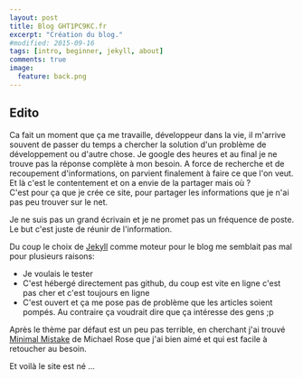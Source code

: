 ```yaml
---
layout: post
title: Blog GHT1PC9KC.fr
excerpt: "Création du blog."
#modified: 2015-09-16
tags: [intro, beginner, jekyll, about]
comments: true
image:
  feature: back.png
---
```


## Edito
Ca fait un moment que ça me travaille, développeur dans la vie, il m'arrive souvent de passer du temps a chercher la solution d'un problème de développement
ou d'autre chose. Je google des heures et au final je ne trouve pas la réponse complète à mon besoin. A force de recherche et de recoupement d'informations,
on parvient finalement à faire ce que l'on veut. Et là c'est le contentement et on a envie de la partager mais où ?<br/>
C'est pour ça que je crée ce site, pour partager les informations que je n'ai pas peu trouver sur le net.


Je ne suis pas un grand écrivain et je ne promet pas un fréquence de poste. Le but c'est juste de réunir de l'information.

Du coup le choix de [Jekyll](https://jekyllrb.com/) comme moteur pour le blog me semblait pas mal pour plusieurs raisons:

 * Je voulais le tester
 * C'est hébergé directement pas github, du coup est vite en ligne c'est pas cher et c'est toujours en ligne
 * C'est ouvert et ça me pose pas de problème que les articles soient pompés. Au contraire ça voudrait dire que ça intéresse des gens ;p

Après le thème par défaut est un peu pas terrible, en cherchant j'ai trouvé [Minimal Mistake](https://mmistakes.github.io/minimal-mistakes/) de Michael Rose
que j'ai bien aimé et qui est facile à retoucher au besoin.

Et voilà le site est né ...
